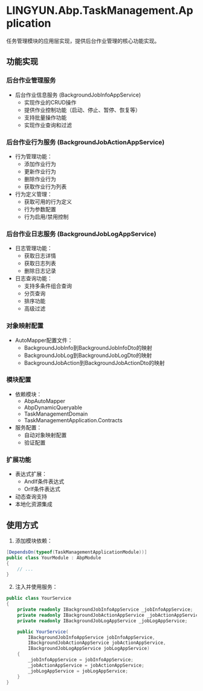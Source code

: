 # LINGYUN.Abp.TaskManagement.Application

任务管理模块的应用层实现，提供后台作业管理的核心功能实现。

## 功能实现

### 后台作业管理服务
- 后台作业信息服务 (BackgroundJobInfoAppService)
  - 实现作业的CRUD操作
  - 提供作业控制功能（启动、停止、暂停、恢复等）
  - 支持批量操作功能
  - 实现作业查询和过滤

### 后台作业行为服务 (BackgroundJobActionAppService)
- 行为管理功能：
  - 添加作业行为
  - 更新作业行为
  - 删除作业行为
  - 获取作业行为列表
- 行为定义管理：
  - 获取可用的行为定义
  - 行为参数配置
  - 行为启用/禁用控制

### 后台作业日志服务 (BackgroundJobLogAppService)
- 日志管理功能：
  - 获取日志详情
  - 获取日志列表
  - 删除日志记录
- 日志查询功能：
  - 支持多条件组合查询
  - 分页查询
  - 排序功能
  - 高级过滤

### 对象映射配置
- AutoMapper配置文件：
  - BackgroundJobInfo到BackgroundJobInfoDto的映射
  - BackgroundJobLog到BackgroundJobLogDto的映射
  - BackgroundJobAction到BackgroundJobActionDto的映射

### 模块配置
- 依赖模块：
  - AbpAutoMapper
  - AbpDynamicQueryable
  - TaskManagementDomain
  - TaskManagementApplication.Contracts
- 服务配置：
  - 自动对象映射配置
  - 验证配置

### 扩展功能
- 表达式扩展：
  - AndIf条件表达式
  - OrIf条件表达式
- 动态查询支持
- 本地化资源集成

## 使用方式

1. 添加模块依赖：
```csharp
[DependsOn(typeof(TaskManagementApplicationModule))]
public class YourModule : AbpModule
{
    // ...
}
```

2. 注入并使用服务：
```csharp
public class YourService
{
    private readonly IBackgroundJobInfoAppService _jobInfoAppService;
    private readonly IBackgroundJobActionAppService _jobActionAppService;
    private readonly IBackgroundJobLogAppService _jobLogAppService;

    public YourService(
        IBackgroundJobInfoAppService jobInfoAppService,
        IBackgroundJobActionAppService jobActionAppService,
        IBackgroundJobLogAppService jobLogAppService)
    {
        _jobInfoAppService = jobInfoAppService;
        _jobActionAppService = jobActionAppService;
        _jobLogAppService = jobLogAppService;
    }
}
```
